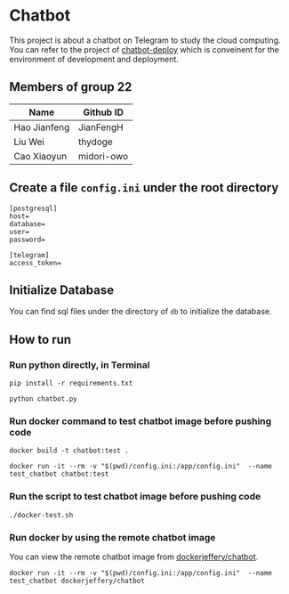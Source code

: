 # Chatbot
This project is about a chatbot on Telegram to study the cloud computing. You can refer to the project of [chatbot-deploy](https://github.com/JianFengH/chatbot-deploy.git) which is conveinent for the environment of development and deployment.

## Members of group 22 
| Name | Github ID |
| - | - |
| Hao Jianfeng | JianFengH |
| Liu Wei | thydoge |
| Cao Xiaoyun| midori-owo |

## Create a file `config.ini` under the root directory
```
[postgresql]
host=
database=
user=
password=

[telegram]
access_token=
``` 

## Initialize Database
You can find sql files under the directory of `db` to initialize the database.

## How to run

### Run python directly, in Terminal
```
pip install -r requirements.txt

python chatbot.py
```

### Run docker command to test chatbot image before pushing code
```
docker build -t chatbot:test .

docker run -it --rm -v "$(pwd)/config.ini:/app/config.ini"  --name test_chatbot chatbot:test
```

### Run the script to test chatbot image before pushing code
```
./docker-test.sh
```

### Run docker by using the remote chatbot image
You can view the remote chatbot image from [dockerjeffery/chatbot](https://hub.docker.com/repository/docker/dockerjeffery/chatbot).
```
docker run -it --rm -v "$(pwd)/config.ini:/app/config.ini"  --name test_chatbot dockerjeffery/chatbot
```